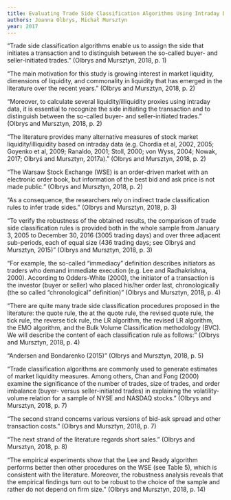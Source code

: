 ```yaml
---
title: Evaluating Trade Side Classification Algorithms Using Intraday Data from the Warsaw Stock Exchange
authors: Joanna Olbrys, Michał Mursztyn
year: 2017
---
```


“Trade side classification algorithms enable us to assign the side that initiates a transaction and to distinguish between the so-called buyer- and seller-initiated trades.” (Olbrys and Mursztyn, 2018, p. 1)

“The main motivation for this study is growing interest in market liquidity, dimensions of liquidity, and commonality in liquidity that has emerged in the literature over the recent years.” (Olbrys and Mursztyn, 2018, p. 2)

“Moreover, to calculate several liquidity/illiquidity proxies using intraday data, it is essential to recognize the side initiating the transaction and to distinguish between the so-called buyer- and seller-initiated trades.” (Olbrys and Mursztyn, 2018, p. 2)

“The literature provides many alternative measures of stock market liquidity/illiquidity based on intraday data (e.g. Chordia et al, 2002, 2005; Goyenko et al, 2009; Ranaldo, 2001; Stoll, 2000; von Wyss, 2004; Nowak, 2017; Olbryś and Mursztyn, 2017a).” (Olbrys and Mursztyn, 2018, p. 2)

“The Warsaw Stock Exchange (WSE) is an order-driven market with an electronic order book, but information of the best bid and ask price is not made public.” (Olbrys and Mursztyn, 2018, p. 2)

“As a consequence, the researchers rely on indirect trade classification rules to infer trade sides.” (Olbrys and Mursztyn, 2018, p. 3)

“To verify the robustness of the obtained results, the comparison of trade side classification rules is provided both in the whole sample from January 3, 2005 to December 30, 2016 (3005 trading days) and over three adjacent sub-periods, each of equal size (436 trading days; see Olbryś and Mursztyn, 2015)” (Olbrys and Mursztyn, 2018, p. 3)

“For example, the so-called “immediacy” definition describes initiators as traders who demand immediate execution (e.g. Lee and Radhakrishna, 2000). According to Odders-White (2000), the initiator of a transaction is the investor (buyer or seller) who placed his/her order last, chronologically (the so called “chronological” definition)” (Olbrys and Mursztyn, 2018, p. 4)

“There are quite many trade side classification procedures proposed in the literature: the quote rule, the at the quote rule, the revised quote rule, the tick rule, the reverse tick rule, the LR algorithm, the revised LR algorithm, the EMO algorithm, and the Bulk Volume Classification methodology (BVC). We will describe the content of each classification rule as follows:” (Olbrys and Mursztyn, 2018, p. 4)

“Andersen and Bondarenko (2015)” (Olbrys and Mursztyn, 2018, p. 5)

“Trade classification algorithms are commonly used to generate estimates of market liquidity measures. Among others, Chan and Fong (2000) examine the significance of the number of trades, size of trades, and order imbalance (buyer- versus seller-initiated trades) in explaining the volatility-volume relation for a sample of NYSE and NASDAQ stocks.” (Olbrys and Mursztyn, 2018, p. 7)

“The second strand concerns various versions of bid-ask spread and other transaction costs.” (Olbrys and Mursztyn, 2018, p. 7)

“The next strand of the literature regards short sales.” (Olbrys and Mursztyn, 2018, p. 8)

“The empirical experiments show that the Lee and Ready algorithm performs better then other procedures on the WSE (see Table 5), which is consistent with the literature. Moreover, the robustness analysis reveals that the empirical findings turn out to be robust to the choice of the sample and rather do not depend on firm size.” (Olbrys and Mursztyn, 2018, p. 14)